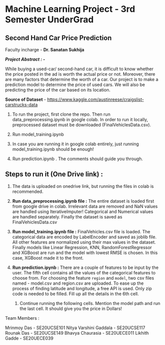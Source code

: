 # Machine Learning Project - 3rd Semester UnderGrad

## Second Hand Car Price Prediction

Faculty incharge - **Dr. Sanatan Sukhija**

**_Project Abstract : -_** <br/>

While buying a used-car/ second-hand car, it is difficult to know whether the price posted in the ad is worth the actual price or not. Moreover, there are many factors that determine the worth of a car. Our project is to make a prediction model to determine the price of used cars. We will also be predicting the price of the car based on its location.

**Source of Dataset** - https://www.kaggle.com/austinreese/craigslist-carstrucks-data

1.  To run the project, first clone the repo. Then run data_preprocessing.ipynb in google colab. In order to run it locally, preprocessed dataset must be downloaded (FinalVehiclesData.csv).

2.  Run model_training.ipynb

3.  In case you are running it in google colab entirely, just running model_training.ipynb should be enough!

4.  Run prediction.ipynb . The comments should guide you through.


## Steps to run it (One Drive link) : 
1.  The data is uploaded on onedrive link, but running the files in colab is recommended.

2.  **Run data_preprocessing.ipynb file :**
        The entire dataset is loaded first from google drive in colab.
        Irrelevant data are removed and NaN values are handled using IterativeImputer!
        Categorical and Numerical values are handled separately. Finally the dataset is saved as FinalVehiclesData.csv

3.  **Run model_training.ipynb file :**
        FinalVehicles.csv file is loaded. The categorical data are encoded by LabelEncoder and saved as joblib file. All other features are normalized using their max values in the dataset.
        Finally models like Linear Regression, KNN, RandomForestRegressor and XGBoost are run and the model with lowest RMSE is chosen. In this case, XGBoost made it to the front.

4.  **Run prediction.ipynb :**
        There are a couple of features to be input by the user.
        The fifth cell contains all the values of the categorical features to choose from. For choosing the feature `region` and `model`, two csv files named - model.csv and region.csv are uploaded. 
        To ease up the process of finding latitude and longitude, a free API is used. Only zip code is needed to be filled.
        Fill up all the details in the 6th cell.
    1.  Continue running the following cells.
        Mention the model path and run the last cell. It should give you the price in Dollars!


Team Members : 

Mrinmoy Das - SE20UCSE101
Nitya Varshini Gaddala - SE20UCSE117
Rounak Das - SE20UCSE149
Bhavya Chaurasia - SE20UECE011
Likhith Gadde - SE20UECE039
